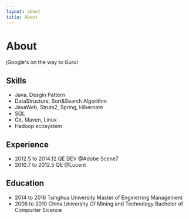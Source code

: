 ```yaml
---
layout: about
title: About
---
```

# About

jGoogle's on the way to Guru! 

## Skills

- Java, Desgin Pattern
- DataStructure, Sort&Search Algorithm
- JavaWeb, Struts2, Spring, Hibernate
- SQL
- Git, Maven, Linux
- Hadoop ecosystem

## Experience

- 2012.5 to 2014.12 QE DEV @Adobe Scene7
- 2010.7 to 2012.5  QE @Lucent

## Education

- 2014 to 2016  Tsinghua University Master of Enginerring Management
- 2006 to 2010  China University Of Mining and Technology Bachelor of Compurter Sicence
